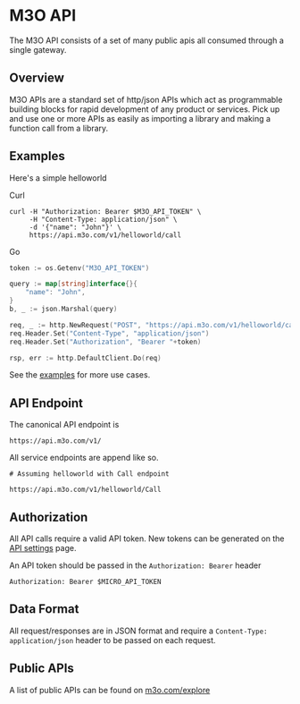 # M3O API

The M3O API consists of a set of many public apis all consumed through a single gateway.

## Overview

M3O APIs are a standard set of http/json APIs which act as programmable building blocks 
for rapid development of any product or services. Pick up and use one or more APIs as 
easily as importing a library and making a function call from a library.

## Examples

Here's a simple helloworld

Curl

```
curl -H "Authorization: Bearer $M3O_API_TOKEN" \
     -H "Content-Type: application/json" \
     -d '{"name": "John"}' \
     https://api.m3o.com/v1/helloworld/call
```

Go

```go
token := os.Getenv("M3O_API_TOKEN")

query := map[string]interface{}{
	"name": "John",
}
b, _ := json.Marshal(query)

req, _ := http.NewRequest("POST", "https://api.m3o.com/v1/helloworld/call", bytes.NewReader(b))
req.Header.Set("Content-Type", "application/json")
req.Header.Set("Authorization", "Bearer "+token)

rsp, err := http.DefaultClient.Do(req)
```

See the [examples](../examples) for more use cases.

## API Endpoint

The canonical API endpoint is

```
https://api.m3o.com/v1/
```

All service endpoints are append like so. 

```
# Assuming helloworld with Call endpoint

https://api.m3o.com/v1/helloworld/Call
```

## Authorization

All API calls require a valid API token. New tokens can be generated on the [API settings](https://m3o.com/settings/keys) page.

An API token should be passed in the `Authorization: Bearer` header

```
Authorization: Bearer $MICRO_API_TOKEN
```

## Data Format

All request/responses are in JSON format and require a `Content-Type: application/json` header to be passed on each request.

## Public APIs

A list of public APIs can be found on [m3o.com/explore](https://m3o.com/explore)
